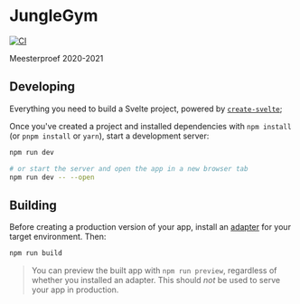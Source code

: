 # JungleGym

[![CI](https://github.com/iSirThijs/jungle-gym/actions/workflows/ci.yaml/badge.svg)](https://github.com/iSirThijs/jungle-gym/actions/workflows/ci.yaml)

Meesterproef 2020-2021

## Developing

Everything you need to build a Svelte project, powered by [`create-svelte`](https://github.com/sveltejs/kit/tree/master/packages/create-svelte);

Once you've created a project and installed dependencies with `npm install` (or `pnpm install` or `yarn`), start a development server:

```bash
npm run dev

# or start the server and open the app in a new browser tab
npm run dev -- --open
```

## Building

Before creating a production version of your app, install an [adapter](https://kit.svelte.dev/docs#adapters) for your target environment. Then:

```bash
npm run build
```

> You can preview the built app with `npm run preview`, regardless of whether you installed an adapter. This should _not_ be used to serve your app in production.
